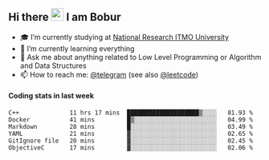 ## Hi there <img src="https://media.giphy.com/media/hvRJCLFzcasrR4ia7z/giphy.gif" width="25px"> I am Bobur

- :mortar_board: I’m currently studying at [National Research ITMO University](https://itmo.ru/)
- :seedling: I’m currently learning everything
- :speech_balloon: Ask me about anything related to Low Level Programming or Algorithm and Data Structures
- :mailbox: How to reach me: [@telegram](https://t.me/bobur_zakirov) (see also [@leetcode](https://leetcode.com/insanis/))      

#### Coding stats in last week

<!--START_SECTION:waka-->

```text
C++              11 hrs 17 mins  ████████████████████▒░░░░   81.93 %
Docker           41 mins         █▒░░░░░░░░░░░░░░░░░░░░░░░   04.99 %
Markdown         28 mins         █░░░░░░░░░░░░░░░░░░░░░░░░   03.49 %
YAML             21 mins         ▓░░░░░░░░░░░░░░░░░░░░░░░░   02.65 %
GitIgnore file   20 mins         ▓░░░░░░░░░░░░░░░░░░░░░░░░   02.45 %
ObjectiveC       17 mins         ▓░░░░░░░░░░░░░░░░░░░░░░░░   02.06 %
```

<!--END_SECTION:waka-->
